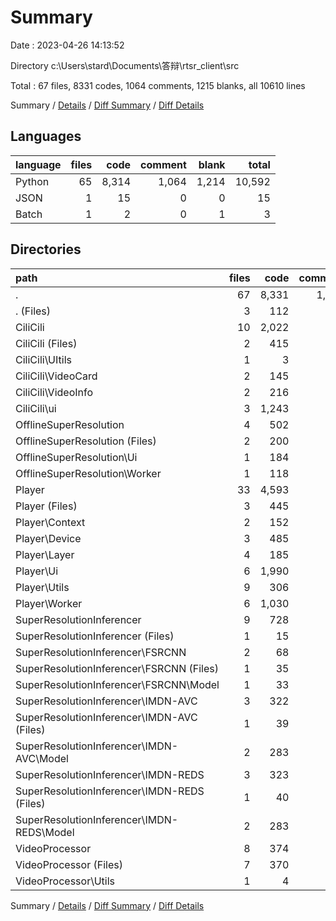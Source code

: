# Summary

Date : 2023-04-26 14:13:52

Directory c:\\Users\\stard\\Documents\\答辩\\rtsr_client\\src

Total : 67 files,  8331 codes, 1064 comments, 1215 blanks, all 10610 lines

Summary / [Details](details.md) / [Diff Summary](diff.md) / [Diff Details](diff-details.md)

## Languages
| language | files | code | comment | blank | total |
| :--- | ---: | ---: | ---: | ---: | ---: |
| Python | 65 | 8,314 | 1,064 | 1,214 | 10,592 |
| JSON | 1 | 15 | 0 | 0 | 15 |
| Batch | 1 | 2 | 0 | 1 | 3 |

## Directories
| path | files | code | comment | blank | total |
| :--- | ---: | ---: | ---: | ---: | ---: |
| . | 67 | 8,331 | 1,064 | 1,215 | 10,610 |
| . (Files) | 3 | 112 | 25 | 40 | 177 |
| CiliCili | 10 | 2,022 | 215 | 187 | 2,424 |
| CiliCili (Files) | 2 | 415 | 46 | 83 | 544 |
| CiliCili\\UItils | 1 | 3 | 0 | 4 | 7 |
| CiliCili\\VideoCard | 2 | 145 | 92 | 34 | 271 |
| CiliCili\\VideoInfo | 2 | 216 | 56 | 39 | 311 |
| CiliCili\\ui | 3 | 1,243 | 21 | 27 | 1,291 |
| OfflineSuperResolution | 4 | 502 | 29 | 65 | 596 |
| OfflineSuperResolution (Files) | 2 | 200 | 13 | 37 | 250 |
| OfflineSuperResolution\\Ui | 1 | 184 | 7 | 8 | 199 |
| OfflineSuperResolution\\Worker | 1 | 118 | 9 | 20 | 147 |
| Player | 33 | 4,593 | 681 | 661 | 5,935 |
| Player (Files) | 3 | 445 | 87 | 111 | 643 |
| Player\\Context | 2 | 152 | 3 | 18 | 173 |
| Player\\Device | 3 | 485 | 323 | 133 | 941 |
| Player\\Layer | 4 | 185 | 36 | 57 | 278 |
| Player\\Ui | 6 | 1,990 | 46 | 55 | 2,091 |
| Player\\Utils | 9 | 306 | 39 | 76 | 421 |
| Player\\Worker | 6 | 1,030 | 147 | 211 | 1,388 |
| SuperResolutionInferencer | 9 | 728 | 51 | 185 | 964 |
| SuperResolutionInferencer (Files) | 1 | 15 | 0 | 0 | 15 |
| SuperResolutionInferencer\\FSRCNN | 2 | 68 | 12 | 17 | 97 |
| SuperResolutionInferencer\\FSRCNN (Files) | 1 | 35 | 12 | 12 | 59 |
| SuperResolutionInferencer\\FSRCNN\\Model | 1 | 33 | 0 | 5 | 38 |
| SuperResolutionInferencer\\IMDN-AVC | 3 | 322 | 20 | 84 | 426 |
| SuperResolutionInferencer\\IMDN-AVC (Files) | 1 | 39 | 15 | 11 | 65 |
| SuperResolutionInferencer\\IMDN-AVC\\Model | 2 | 283 | 5 | 73 | 361 |
| SuperResolutionInferencer\\IMDN-REDS | 3 | 323 | 19 | 84 | 426 |
| SuperResolutionInferencer\\IMDN-REDS (Files) | 1 | 40 | 14 | 11 | 65 |
| SuperResolutionInferencer\\IMDN-REDS\\Model | 2 | 283 | 5 | 73 | 361 |
| VideoProcessor | 8 | 374 | 63 | 77 | 514 |
| VideoProcessor (Files) | 7 | 370 | 62 | 76 | 508 |
| VideoProcessor\\Utils | 1 | 4 | 1 | 1 | 6 |

Summary / [Details](details.md) / [Diff Summary](diff.md) / [Diff Details](diff-details.md)